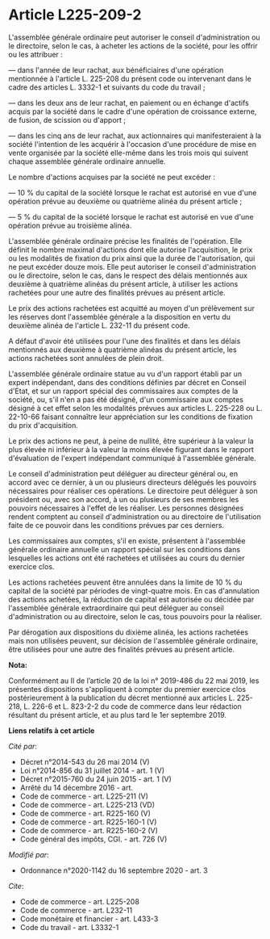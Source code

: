 # Article L225-209-2

L'assemblée générale ordinaire peut autoriser le conseil d'administration ou le directoire, selon le cas, à acheter les
actions de la société, pour les offrir ou les attribuer :

― dans l'année de leur rachat, aux bénéficiaires d'une opération mentionnée à l'article L. 225-208 du présent code ou
intervenant dans le cadre des articles L. 3332-1 et suivants du code du travail ;

― dans les deux ans de leur rachat, en paiement ou en échange d'actifs acquis par la société dans le cadre d'une opération de
croissance externe, de fusion, de scission ou d'apport ;

― dans les cinq ans de leur rachat, aux actionnaires qui manifesteraient à la société l'intention de les acquérir à
l'occasion d'une procédure de mise en vente organisée par la société elle-même dans les trois mois qui suivent chaque
assemblée générale ordinaire annuelle.

Le nombre d'actions acquises par la société ne peut excéder :

― 10 % du capital de la société lorsque le rachat est autorisé en vue d'une opération prévue au deuxième ou quatrième alinéa
du présent article ;

― 5 % du capital de la société lorsque le rachat est autorisé en vue d'une opération prévue au troisième alinéa.

L'assemblée générale ordinaire précise les finalités de l'opération. Elle définit le nombre maximal d'actions dont elle
autorise l'acquisition, le prix ou les modalités de fixation du prix ainsi que la durée de l'autorisation, qui ne peut
excéder douze mois. Elle peut autoriser le conseil d'administration ou le directoire, selon le cas, dans le respect des
délais mentionnés aux deuxième à quatrième alinéas du présent article, à utiliser les actions rachetées pour une autre des
finalités prévues au présent article.

Le prix des actions rachetées est acquitté au moyen d'un prélèvement sur les réserves dont l'assemblée générale a la
disposition en vertu du deuxième alinéa de l'article L. 232-11 du présent code.

A défaut d'avoir été utilisées pour l'une des finalités et dans les délais mentionnés aux deuxième à quatrième alinéas du
présent article, les actions rachetées sont annulées de plein droit.

L'assemblée générale ordinaire statue au vu d'un rapport établi par un expert indépendant, dans des conditions définies par
décret en Conseil d'Etat, et sur un rapport spécial des commissaires aux comptes de la société, ou, s'il n'en a pas été
désigné, d'un commissaire aux comptes désigné à cet effet selon les modalités prévues aux articles L. 225-228 ou L. 22-10-66
faisant connaître leur appréciation sur les conditions de fixation du prix d'acquisition.

Le prix des actions ne peut, à peine de nullité, être supérieur à la valeur la plus élevée ni inférieur à la valeur la moins
élevée figurant dans le rapport d'évaluation de l'expert indépendant communiqué à l'assemblée générale.

Le conseil d'administration peut déléguer au directeur général ou, en accord avec ce dernier, à un ou plusieurs directeurs
délégués les pouvoirs nécessaires pour réaliser ces opérations. Le directoire peut déléguer à son président ou, avec son
accord, à un ou plusieurs de ses membres les pouvoirs nécessaires à l'effet de les réaliser. Les personnes désignées rendent
comptent au conseil d'administration ou au directoire de l'utilisation faite de ce pouvoir dans les conditions prévues par
ces derniers.

Les commissaires aux comptes, s'il en existe, présentent à l'assemblée générale ordinaire annuelle un rapport spécial sur les
conditions dans lesquelles les actions ont été rachetées et utilisées au cours du dernier exercice clos.

Les actions rachetées peuvent être annulées dans la limite de 10 % du capital de la société par périodes de vingt-quatre
mois. En cas d'annulation des actions achetées, la réduction de capital est autorisée ou décidée par l'assemblée générale
extraordinaire qui peut déléguer au conseil d'administration ou au directoire, selon le cas, tous pouvoirs pour la réaliser.

Par dérogation aux dispositions du dixième alinéa, les actions rachetées mais non utilisées peuvent, sur décision de
l'assemblée générale ordinaire, être utilisées pour une autre des finalités prévues au présent article.

**Nota:**

Conformément au II de l’article 20 de la loi n° 2019-486 du 22 mai 2019, les présentes dispositions s'appliquent à compter du
premier exercice clos postérieurement à la publication du décret mentionné aux articles L. 225-218, L. 226-6 et L. 823-2-2 du
code de commerce dans leur rédaction résultant du présent article, et au plus tard le 1er septembre 2019.

**Liens relatifs à cet article**

_Cité par_:

  - Décret n°2014-543 du 26 mai 2014 (V)
  - Loi n°2014-856 du 31 juillet 2014 - art. 1 (V)
  - Décret n°2015-760 du 24 juin 2015 - art. 1 (V)
  - Arrêté du 14 décembre 2016 - art.
  - Code de commerce - art. L225-211 (V)
  - Code de commerce - art. L225-213 (VD)
  - Code de commerce - art. R225-160 (V)
  - Code de commerce - art. R225-160-1 (V)
  - Code de commerce - art. R225-160-2 (V)
  - Code général des impôts, CGI. - art. 726 (V)

_Modifié par_:

  - Ordonnance n°2020-1142 du 16 septembre 2020 - art. 3

_Cite_:

  - Code de commerce - art. L225-208
  - Code de commerce - art. L232-11
  - Code monétaire et financier - art. L433-3
  - Code du travail - art. L3332-1

